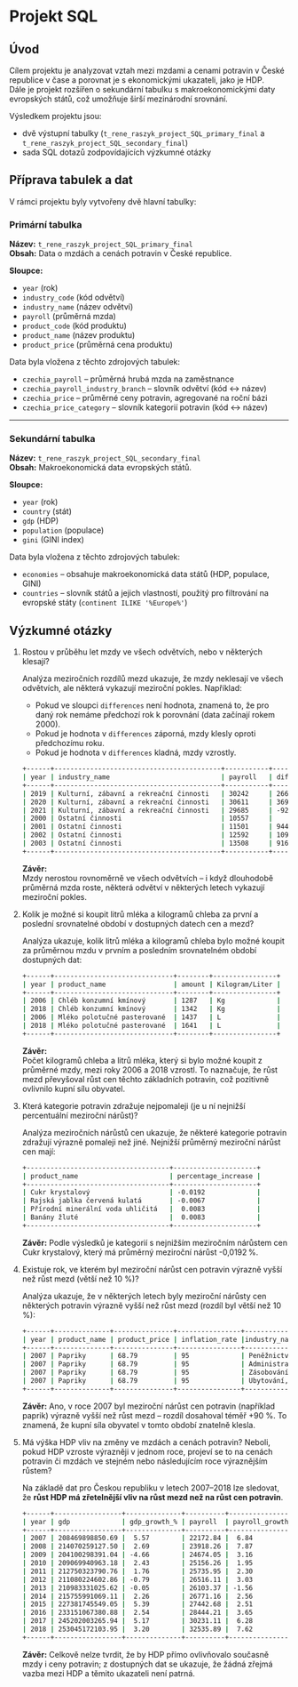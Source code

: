 # Projekt SQL

## Úvod
Cílem projektu je analyzovat vztah mezi mzdami a cenami potravin v České republice v čase a porovnat je s ekonomickými ukazateli, jako je HDP.  
Dále je projekt rozšířen o sekundární tabulku s makroekonomickými daty evropských států, což umožňuje širší mezinárodní srovnání.  

Výsledkem projektu jsou:
- dvě výstupní tabulky (`t_rene_raszyk_project_SQL_primary_final` a `t_rene_raszyk_project_SQL_secondary_final`)
- sada SQL dotazů zodpovídajících výzkumné otázky

## Příprava tabulek a dat
V rámci projektu byly vytvořeny dvě hlavní tabulky:

### Primární tabulka  
**Název:** `t_rene_raszyk_project_SQL_primary_final`  
**Obsah:** Data o mzdách a cenách potravin v České republice.  

**Sloupce:**  
- `year` (rok)  
- `industry_code` (kód odvětví)  
- `industry_name` (název odvětví)  
- `payroll` (průměrná mzda)  
- `product_code` (kód produktu)  
- `product_name` (název produktu)  
- `product_price` (průměrná cena produktu)  

Data byla vložena z těchto zdrojových tabulek:  
- `czechia_payroll` – průměrná hrubá mzda na zaměstnance  
- `czechia_payroll_industry_branch` – slovník odvětví (kód ↔ název)  
- `czechia_price` – průměrné ceny potravin, agregované na roční bázi  
- `czechia_price_category` – slovník kategorií potravin (kód ↔ název)  

---

### Sekundární tabulka  
**Název:** `t_rene_raszyk_project_SQL_secondary_final`  
**Obsah:** Makroekonomická data evropských států.  

**Sloupce:**  
- `year` (rok)  
- `country` (stát)  
- `gdp` (HDP)  
- `population` (populace)  
- `gini` (GINI index)  

Data byla vložena z těchto zdrojových tabulek:  
- `economies` – obsahuje makroekonomická data států (HDP, populace, GINI)  
- `countries` – slovník států a jejich vlastností, použitý pro filtrování na evropské státy (`continent ILIKE '%Europe%'`)  


 
## Výzkumné otázky
1. Rostou v průběhu let mzdy ve všech odvětvích, nebo v některých klesají?

    Analýza meziročních rozdílů mezd ukazuje, že mzdy neklesají ve všech odvětvích, ale některá vykazují meziroční pokles. Například:

    - Pokud ve sloupci `differences` není hodnota, znamená to, že pro daný rok nemáme předchozí rok k porovnání (data začínají rokem 2000).
    - Pokud je hodnota v `differences` záporná, mzdy klesly oproti předchozímu roku.
    - Pokud je hodnota v `differences` kladná, mzdy vzrostly.
    ```bash
    +------+------------------------------------------+-----------+-------------+
    | year | industry_name                            | payroll   | differences |
    +------+------------------------------------------+-----------+-------------+
    | 2019 | Kulturní, zábavní a rekreační činnosti   | 30242     | 2662        |
    | 2020 | Kulturní, zábavní a rekreační činnosti   | 30611     | 369         |
    | 2021 | Kulturní, zábavní a rekreační činnosti   | 29685     | -926        |
    | 2000 | Ostatní činnosti                         | 10557     |             |
    | 2001 | Ostatní činnosti                         | 11501     | 944         |
    | 2002 | Ostatní činnosti                         | 12592     | 1091        |
    | 2003 | Ostatní činnosti                         | 13508     | 916         |
    +------+------------------------------------------+-----------+-------------+
    ```
    **Závěr:**  
    Mzdy nerostou rovnoměrně ve všech odvětvích – i když dlouhodobě průměrná mzda roste, některá odvětví v některých letech vykazují meziroční pokles.

2. Kolik je možné si koupit litrů mléka a kilogramů chleba za první a poslední srovnatelné období v dostupných datech cen a mezd?

    Analýza ukazuje, kolik litrů mléka a kilogramů chleba bylo možné koupit za průměrnou mzdu v prvním a posledním srovnatelném období dostupných dat:
    ```bash
    +------+------------------------------+--------+----------------+ 
    | year | product_name                 | amount | Kilogram/Liter |
    +------+------------------------------+--------+----------------+ 
    | 2006 | Chléb konzumní kmínový       | 1287   | Kg             | 
    | 2018 | Chléb konzumní kmínový       | 1342   | Kg             | 
    | 2006 | Mléko polotučné pasterované  | 1437   | L              | 
    | 2018 | Mléko polotučné pasterované  | 1641   | L              |
    +------+------------------------------+--------+----------------+ 
    ```
    **Závěr:**  
    Počet kilogramů chleba a litrů mléka, který si bylo možné koupit z průměrné mzdy, mezi roky 2006 a 2018 vzrostl. To naznačuje, že růst mezd převyšoval růst cen těchto základních potravin, což pozitivně ovlivnilo kupní sílu obyvatel.

3. Která kategorie potravin zdražuje nejpomaleji (je u ní nejnižší percentuální meziroční nárůst)? 

    Analýza meziročních nárůstů cen ukazuje, že některé kategorie potravin zdražují výrazně pomaleji než jiné. Nejnižší průměrný meziroční nárůst cen mají:
    ```bash
    +------------------------------------+---------------------+
    | product_name                       | percentage_increase |
    +------------------------------------+---------------------+
    | Cukr krystalový                    | -0.0192             |
    | Rajská jablka červená kulatá       | -0.0067             |
    | Přírodní minerální voda uhličitá   |  0.0083             |
    | Banány žluté                       |  0.0083             |
    +------------------------------------+---------------------+
    ```
    **Závěr:** 
    Podle výsledků je kategorií s nejnižším meziročním nárůstem cen Cukr krystalový, který má průměrný meziroční nárůst -0,0192 %.

4. Existuje rok, ve kterém byl meziroční nárůst cen potravin výrazně vyšší než růst mezd (větší než 10 %)?

    Analýza ukazuje, že v některých letech byly meziroční nárůsty cen některých potravin výrazně vyšší než růst mezd (rozdíl byl větší než 10 %):
    ```bash
    +------+--------------+---------------+----------------+------------------------------------------------------------+---------------------+------------+
    | year | product_name | product_price | inflation_rate |industry_name                                               | payroll_growth_rate | difference |
    +------+--------------+---------------+----------------+------------------------------------------------------------+---------------------+------------+
    | 2007 | Papriky      | 68.79         | 95             | Peněžnictví a pojišťovnictví                               | 4.68                | 90.32      |
    | 2007 | Papriky      | 68.79         | 95             | Administrativní a podpůrné činnosti                        | 5.36                | 89.64      |
    | 2007 | Papriky      | 68.79         | 95             | Zásobování vodou; činnosti související s odpady a sanacemi | 5.56                | 89.44      |
    | 2007 | Papriky      | 68.79         | 95             | Ubytování, stravování a pohostinství                       | 5.85                | 89.15      |
    +------+--------------+---------------+----------------+------------------------------------------------------------+---------------------+------------+
    ```
    **Závěr:** 
    Ano, v roce 2007 byl meziroční nárůst cen potravin (například paprik) výrazně vyšší než růst mezd – rozdíl dosahoval téměř +90 %. To znamená, že kupní síla obyvatel v tomto období znatelně klesla.


5. Má výška HDP vliv na změny ve mzdách a cenách potravin? Neboli, pokud HDP vzroste výrazněji v jednom roce, projeví se to na cenách potravin či mzdách ve stejném nebo následujícím roce výraznějším růstem?

    Na základě dat pro Českou republiku v letech 2007–2018 lze sledovat, že **růst HDP má zřetelnější vliv na růst mezd než na růst cen potravin**.
    ```bash
    +------+-----------------+--------------+----------+------------------+---------------+------------------+
    | year | gdp             | gdp_growth_% | payroll  | payroll_growth_% | product_price | product_growth_% |
    +------+-----------------+--------------+----------+------------------+---------------+------------------+
    | 2007 | 208469898850.69 |  5.57        | 22172.84 |  6.84            | 48.59         | 6.76             |
    | 2008 | 214070259127.50 |  2.69        | 23918.26 |  7.87            | 51.60         | 6.19             |
    | 2009 | 204100298391.04 | -4.66        | 24674.05 |  3.16            | 48.29         | -6.42            |
    | 2010 | 209069940963.18 |  2.43        | 25156.26 |  1.95            | 49.23         | 1.95             |
    | 2011 | 212750323790.76 |  1.76        | 25735.95 |  2.30            | 50.88         | 3.35             |
    | 2012 | 211080224602.86 | -0.79        | 26516.11 |  3.03            | 54.30         | 6.73             |
    | 2013 | 210983331025.62 | -0.05        | 26103.37 | -1.56            | 57.07         | 5.10             |
    | 2014 | 215755991069.11 |  2.26        | 26771.16 |  2.56            | 57.49         | 0.74             |
    | 2015 | 227381745549.05 |  5.39        | 27442.68 |  2.51            | 57.18         | -0.55            |
    | 2016 | 233151067380.88 |  2.54        | 28444.21 |  3.65            | 56.49         | -1.19            |
    | 2017 | 245202003265.94 |  5.17        | 30231.11 |  6.28            | 61.93         | 9.63             |
    | 2018 | 253045172103.95 |  3.20        | 32535.89 |  7.62            | 63.27         | 2.17             |
    +------+-----------------+--------------+----------+------------------+---------------+------------------+
    ```
    **Závěr:** 
    Celkově nelze tvrdit, že by HDP přímo ovlivňovalo současně mzdy i ceny potravin; z dostupných dat se ukazuje, že žádná zřejmá vazba mezi HDP a těmito ukazateli není patrná.

